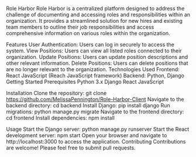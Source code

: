 Role Harbor
Role Harbor is a centralized platform designed to address the challenge of documenting and accessing roles and responsibilities within an organization. It provides a streamlined solution for new hires and existing team members to outline their job responsibilities and access comprehensive information on various roles within the organization.

Features
User Authentication: Users can log in securely to access the system.
View Positions: Users can view all listed roles connected to their organization.
Update Positions: Users can update position descriptions and other relevant information.
Delete Positions: Users can delete positions that are no longer relevant to the organization.
Technologies Used
Frontend: React JavaScript (Reach JavaScript framework)
Backend: Python, Django
Getting Started
Prerequisites
Python 3.x
Django
React JavaScript

Installation
Clone the repository: git clone https://github.com/MelissaPennington/Role-Harbor-Client
Navigate to the backend directory: cd backend
Install Django: pip install django
Run migrations: python manage.py migrate
Navigate to the frontend directory: cd frontend
Install dependencies: npm install

Usage
Start the Django server: python manage.py runserver
Start the React development server: npm start
Open your browser and navigate to http://localhost:3000 to access the application.
Contributing
Contributions are welcome! Please feel free to submit pull requests.
